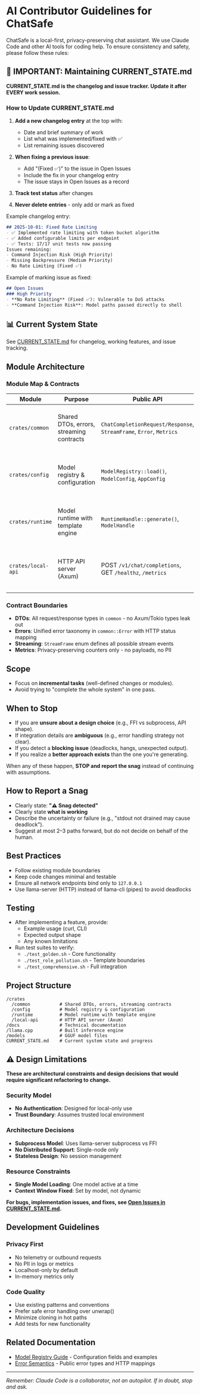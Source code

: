 # AI Contributor Guidelines for ChatSafe

ChatSafe is a local-first, privacy-preserving chat assistant. We use Claude Code and other AI tools for coding help. To ensure consistency and safety, please follow these rules:

## 🔄 IMPORTANT: Maintaining CURRENT_STATE.md

**CURRENT_STATE.md is the changelog and issue tracker. Update it after EVERY work session.**

### How to Update CURRENT_STATE.md

1. **Add a new changelog entry** at the top with:
   - Date and brief summary of work
   - List what was implemented/fixed with ✅
   - List remaining issues discovered

2. **When fixing a previous issue**:
   - Add "(Fixed ✅)" to the issue in Open Issues
   - Include the fix in your changelog entry
   - The issue stays in Open Issues as a record

3. **Track test status** after changes

4. **Never delete entries** - only add or mark as fixed

Example changelog entry:
```markdown
## 2025-10-01: Fixed Rate Limiting
- ✅ Implemented rate limiting with token bucket algorithm
- ✅ Added configurable limits per endpoint
- ✅ Tests: 17/17 unit tests now passing
Issues remaining:
- Command Injection Risk (High Priority)
- Missing Backpressure (Medium Priority)  
- No Rate Limiting (Fixed ✅)
```

Example of marking issue as fixed:
```markdown
## Open Issues
### High Priority
- **No Rate Limiting** (Fixed ✅): Vulnerable to DoS attacks
- **Command Injection Risk**: Model paths passed directly to shell
```

## 📊 Current System State
See [CURRENT_STATE.md](./CURRENT_STATE.md) for changelog, working features, and issue tracking.

## Module Architecture

### Module Map & Contracts

| Module | Purpose | Public API | Dependencies | DoD |
|--------|---------|------------|--------------|-----|
| `crates/common` | Shared DTOs, errors, streaming contracts | `ChatCompletionRequest/Response`, `StreamFrame`, `Error`, `Metrics` | Only std types | All downstream crates compile; no cross-layer types |
| `crates/config` | Model registry & configuration | `ModelRegistry::load()`, `ModelConfig`, `AppConfig` | common | Registry drives all model behavior; no hardcoded params |
| `crates/runtime` | Model runtime with template engine | `RuntimeHandle::generate()`, `ModelHandle` | common, config | Templates applied correctly; stop sequences enforced |
| `crates/local-api` | HTTP API server (Axum) | POST `/v1/chat/completions`, GET `/healthz`, `/metrics` | common, config, runtime | OpenAI-compatible; SSE streaming; localhost-only |

### Contract Boundaries
- **DTOs**: All request/response types in `common` - no Axum/Tokio types leak out
- **Errors**: Unified error taxonomy in `common::Error` with HTTP status mapping
- **Streaming**: `StreamFrame` enum defines all possible stream events
- **Metrics**: Privacy-preserving counters only - no payloads, no PII

## Scope
- Focus on **incremental tasks** (well-defined changes or modules).
- Avoid trying to "complete the whole system" in one pass.

## When to Stop
- If you are **unsure about a design choice** (e.g., FFI vs subprocess, API shape).
- If integration details are **ambiguous** (e.g., error handling strategy not clear).
- If you detect a **blocking issue** (deadlocks, hangs, unexpected output).
- If you realize a **better approach exists** than the one you're generating.

When any of these happen, **STOP and report the snag** instead of continuing with assumptions.

## How to Report a Snag
- Clearly state: **"⚠️ Snag detected"**
- Clearly state **what is working**
- Describe the uncertainty or failure (e.g., "stdout not drained may cause deadlock").
- Suggest at most 2–3 paths forward, but do not decide on behalf of the human.

## Best Practices
- Follow existing module boundaries
- Keep code changes minimal and testable
- Ensure all network endpoints bind only to `127.0.0.1`
- Use llama-server (HTTP) instead of llama-cli (pipes) to avoid deadlocks

## Testing
- After implementing a feature, provide:
  - Example usage (curl, CLI)
  - Expected output shape
  - Any known limitations
- Run test suites to verify:
  - `./test_golden.sh` - Core functionality
  - `./test_role_pollution.sh` - Template boundaries
  - `./test_comprehensive.sh` - Full integration

## Project Structure
```
/crates
  /common           # Shared DTOs, errors, streaming contracts
  /config           # Model registry & configuration
  /runtime          # Model runtime with template engine
  /local-api        # HTTP API server (Axum)
/docs               # Technical documentation
/llama.cpp          # Built inference engine
/models             # GGUF model files
CURRENT_STATE.md    # Current system state and progress
```

## ⚠️ Design Limitations

**These are architectural constraints and design decisions that would require significant refactoring to change.**

### Security Model
- **No Authentication**: Designed for local-only use
- **Trust Boundary**: Assumes trusted local environment

### Architecture Decisions
- **Subprocess Model**: Uses llama-server subprocess vs FFI
- **No Distributed Support**: Single-node only
- **Stateless Design**: No session management

### Resource Constraints
- **Single Model Loading**: One model active at a time
- **Context Window Fixed**: Set by model, not dynamic

**For bugs, implementation issues, and fixes, see [Open Issues in CURRENT_STATE.md](./CURRENT_STATE.md#open-issues).**

## Development Guidelines

### Privacy First
- No telemetry or outbound requests
- No PII in logs or metrics
- Localhost-only by default
- In-memory metrics only

### Code Quality
- Use existing patterns and conventions
- Prefer safe error handling over unwrap()
- Minimize cloning in hot paths
- Add tests for new functionality

## Related Documentation
- [Model Registry Guide](./docs/model_registry.md) - Configuration fields and examples
- [Error Semantics](./docs/errors.md) - Public error types and HTTP mappings

---

*Remember: Claude Code is a collaborator, not an autopilot. If in doubt, stop and ask.*
